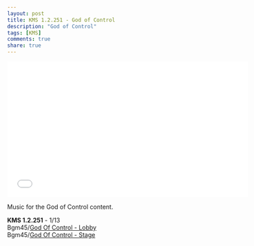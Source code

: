 ```yaml
---
layout: post
title: KMS 1.2.251 - God of Control
description: "God of Control"
tags: [KMS]
comments: true
share: true
---
```


<iframe width="560" height="315" src="//www.youtube.com/embed/videoseries?list=PLARr36qkoiWbMN94AXmKwPvGoCdaG8HTw" frameborder="0" allowfullscreen></iframe>

Music for the God of Control content.

<b>KMS 1.2.251</b> - 1/13  
Bgm45/<a href="https://youtu.be/-XJ7T-4uGzE">God Of Control - Lobby</a>  
Bgm45/<a href="https://youtu.be/7rJDdM2cfLU">God Of Control - Stage</a>
